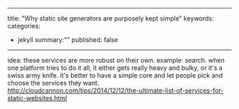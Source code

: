 ---
title: "Why static site generators are purposely kept simple"
keywords:
categories:
- jekyll
summary:""
published: false
---

idea: these services are more robust on their own. example: search. when one platform tries to do it all, it either gets really heavy and bulky, or it's a swiss army knife. it's better to have a simple core and let people pick and choose the services they want.
http://cloudcannon.com/tips/2014/12/12/the-ultimate-list-of-services-for-static-websites.html
